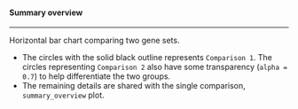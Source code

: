 #### Summary overview
---------------------

Horizontal bar chart comparing two gene sets.
- The circles with the solid black outline represents `Comparison 1`. The circles representing
  `Comparison 2` also have some transparency (`alpha = 0.7`) to help differentiate the two groups.
- The remaining details are shared with the single comparison, `summary_overview` plot.

